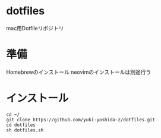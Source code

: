 # dotfiles
mac用Dotfileリポジトリ

# 準備
Homebrewのインストール
neovimのインストールは別途行う

# インストール

`cd ~/`  
`git clone https://github.com/yuki-yoshida-z/dotfiles.git`  
`cd dotfiles`  
`sh dotfiles.sh`



